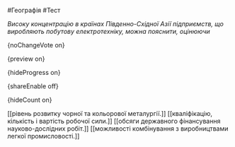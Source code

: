 #Географія #Тест

*Високу концентрацію в країнах Південно-Східної Азії підприємств, що виробляють побутову електротехніку, можна пояснити, оцінюючи*

{noChangeVote on}

{preview on}

{hideProgress on}

{shareEnable off}

{hideCount on}

[[рівень розвитку чорної та кольорової металургії.]]
[[кваліфікацію, кількість і вартість робочої сили.]]
[[обсяги державного фінансування науково-дослідних робіт.]]
[[можливості комбінування з виробництвами легкої промисловості.]]
